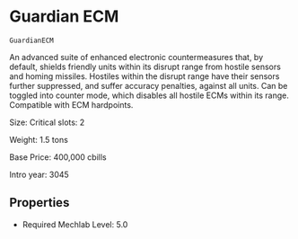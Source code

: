 # Guardian ECM

`GuardianECM`

An advanced suite of enhanced electronic countermeasures that, by default, shields friendly units within its disrupt range from hostile sensors and homing missiles. Hostiles within the disrupt range have their sensors further suppressed, and suffer accuracy penalties, against all units. Can be toggled into counter mode, which disables all hostile ECMs within its range. Compatible with ECM hardpoints.

Size: Critical slots: 2

Weight: 1.5 tons

Base Price: 400,000 cbills

Intro year: 3045

## Properties
* Required Mechlab Level: 5.0 
